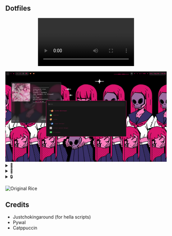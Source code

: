 ## Dotfiles

<p align="center">
  <video src="assets/2023-08-12 17-32-41.mp4"/>
</p>

<img src="assets/pink.png"/>
<details>
<summary>🌻 </summary>
<img src="assets/pink.png"/>
</details>
<details>
<summary>🌿 </summary>
<img src="assets/purple.png"/>
</details>
<details>
<summary>🔒 </summary>
<img src="assets/lockscreen.png"/>
</details>

![Original Rice](https://www.reddit.com/r/unixporn/comments/146j8gx/hyprland_waydroid_is_amazing_feat_my_custom/)

## Credits

- Justchokingaround (for hella scripts)
- Pywal
- Catppuccin
